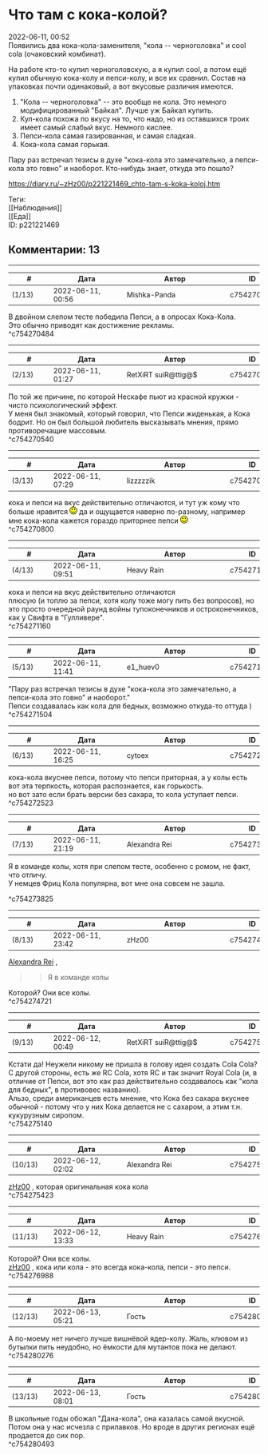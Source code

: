Что там с кока-колой?
=====================

  
2022-06-11, 00:52  
 Появились два кока-кола-заменителя, "кола -- черноголовка" и cool cola (очаковский комбинат).   
   
 На работе кто-то купил черноголовскую, а я купил cool, а потом ещё купил обычную кока-колу и пепси-колу, и все их сравнил. Состав на упаковках почти одинаковый, а вот вкусовые различия имеются.   
   
 1. "Кола -- черноголовка" -- это вообще не кола. Это немного модифицированный "Байкал". Лучше уж Байкал купить.   
 2. Кул-кола похожа по вкусу на то, что надо, но из оставшихся троих имеет самый слабый вкус. Немного кислее.   
 3. Пепси-кола самая газированная, и самая сладкая.   
 4. Кока-кола самая горькая.   
   
 Пару раз встречал тезисы в духе "кока-кола это замечательно, а пепси-кола это говно" и наоборот. Кто-нибудь знает, откуда это пошло?   
  
<https://diary.ru/~zHz00/p221221469_chto-tam-s-koka-koloj.htm>  
  
Теги:  
[[Наблюдения]]  
[[Еда]]  
ID: p221221469  


Комментарии: 13
---------------

  


---



|         #         |              Дата              |                     Автор                     |           ID           |
| --- | --- | --- | --- |
| (1/13) | 2022-06-11, 00:56 | Mishka-Panda | c754270484 |

  
 В двойном слепом тесте победила Пепси, а в опросах Кока-Кола.   
 Это обычно приводят как достижение рекламы.   
 ^c754270484

---



|         #         |              Дата              |                     Автор                     |           ID           |
| --- | --- | --- | --- |
| (2/13) | 2022-06-11, 01:27 | RetXiRT suiR@ttig@$ | c754270540 |

  
 По той же причине, по которой Нескафе пьют из красной кружки - чисто психологический эффект.   
 У меня был знакомый, который говорил, что Пепси жиденькая, а Кока бодрит. Но он был большой любитель высказывать мнения, прямо противоречащие массовым.   
 ^c754270540

---



|         #         |              Дата              |                     Автор                     |           ID           |
| --- | --- | --- | --- |
| (3/13) | 2022-06-11, 07:29 | lizzzzzik | c754270800 |

  
 кока и пепси на вкус действительно отличаются, и тут уж кому что больше нравится ![:)](pics/3.gif) да и ощущается наверно по-разному, например мне кока-кола кажется гораздо приторнее пепси ![:)](pics/3.gif)   
 ^c754270800

---



|         #         |              Дата              |                     Автор                     |           ID           |
| --- | --- | --- | --- |
| (4/13) | 2022-06-11, 09:51 | Heavy Rain | c754271160 |

  
  кока и пепси на вкус действительно отличаются    
 плюсую (и топлю за пепси, хотя колу тоже могу пить без вопросов), но это просто очередной раунд войны тупоконечников и остроконечников, как у Свифта в "Гулливере".   
 ^c754271160

---



|         #         |              Дата              |                     Автор                     |           ID           |
| --- | --- | --- | --- |
| (5/13) | 2022-06-11, 11:41 | e1\_huev0 | c754271504 |

  
 "Пару раз встречал тезисы в духе "кока-кола это замечательно, а пепси-кола это говно" и наоборот."   
 Пепси создавалась как кола для бедных, возможно откуда-то оттуда )   
 ^c754271504

---



|         #         |              Дата              |                     Автор                     |           ID           |
| --- | --- | --- | --- |
| (6/13) | 2022-06-11, 16:25 | cytoex | c754272523 |

  
 кока-кола вкуснее пепси, потому что пепси приторная, а у колы есть вот эта терпкость, которая распознается, как горькость.   
 но вот зато если брать версии без сахара, то кола уступает пепси.   
 ^c754272523

---



|         #         |              Дата              |                     Автор                     |           ID           |
| --- | --- | --- | --- |
| (7/13) | 2022-06-11, 21:19 | Alexandra Rei | c754273825 |

  
  Я в команде колы, хотя при слепом тесте, особенно с ромом, не факт, что отличу.   
 У немцев Фриц Кола популярна, вот мне она совсем не зашла.   
    
 ^c754273825

---



|         #         |              Дата              |                     Автор                     |           ID           |
| --- | --- | --- | --- |
| (8/13) | 2022-06-11, 23:42 | zHz00 | c754274721 |

  
  [Alexandra Rei](https://Alexandra-world.diary.ru "[REAL]")  ,   
 >>Я в команде колы   
   
 Которой? Они все колы.   
 ^c754274721

---



|         #         |              Дата              |                     Автор                     |           ID           |
| --- | --- | --- | --- |
| (9/13) | 2022-06-12, 00:49 | RetXiRT suiR@ttig@$ | c754275140 |

  
 Кстати да! Неужели никому не пришла в голову идея создать Cola Cola?   
 С другой стороны, есть же RC Cola, хотя RC и так значит Royal Cola (и, в отличие от Пепси, вот это как раз действительно создавалось как "кола для бедных", в противовес названию).   
 Альзо, среди американцев есть мнение, что Кока без сахара вкуснее обычной - потому что у них Кока делается не с сахаром, а этим т.н. кукурузным сиропом.   
 ^c754275140

---



|         #         |              Дата              |                     Автор                     |           ID           |
| --- | --- | --- | --- |
| (10/13) | 2022-06-12, 02:02 | Alexandra Rei | c754275423 |

  
  [zHz00](https://zHz00.diary.ru "Untitled")  ,  которая оригинальная кока кола    
 ^c754275423

---



|         #         |              Дата              |                     Автор                     |           ID           |
| --- | --- | --- | --- |
| (11/13) | 2022-06-12, 13:33 | Heavy Rain | c754276988 |

  
  Которой? Они все колы.    
  [zHz00](https://zHz00.diary.ru "Untitled")  , кока или кола - это всегда кока-кола, пепси - это пепси.   
 ^c754276988

---



|         #         |              Дата              |                     Автор                     |           ID           |
| --- | --- | --- | --- |
| (12/13) | 2022-06-13, 05:21 | Гость | c754280276 |

  
 А по-моему нет ничего лучше вишнёвой ядер-колу. Жаль, клювом из бутылки пить неудобно, но ёмкости для мутантов пока не делают.   
 ^c754280276

---



|         #         |              Дата              |                     Автор                     |           ID           |
| --- | --- | --- | --- |
| (13/13) | 2022-06-13, 08:01 | Гость | c754280493 |

  
 В школьные годы обожал "Дана-кола", она казалась самой вкусной. Потом она у нас исчезла с прилавков. Но вроде в других регионах ещё продается до сих пор.   
 ^c754280493